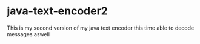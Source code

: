 # java-text-encoder2
This is my second version of my java text encoder this time able to decode messages aswell
